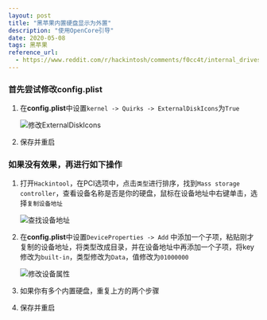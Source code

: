 ```yaml
---
layout: post
title: "黑苹果内置硬盘显示为外置"
description: "使用OpenCore引导"
date: 2020-05-08
tags: 黑苹果
reference_url: 
  - https://www.reddit.com/r/hackintosh/comments/f0cc4t/internal_drives_shown_as_external_opencore_amd/
---
```



### 首先尝试修改config.plist

1. 在**config.plist**中设置`kernel -> Quirks -> ExternalDiskIcons`为`True`

   ![修改ExternalDiskIcons](https://cdn.jsdelivr.net/gh/xiaobaistudio/xiaobaistudio.github.io/img/黑苹果内置硬盘显示为外置/修改ExternalDiskIcons.png)

2. 保存并重启



### 如果没有效果，再进行如下操作

1. 打开`Hackintool`，在PCI选项中，点击`类型`进行排序，找到`Mass storage controller`，查看设备名称是否是你的硬盘，鼠标在设备地址中右键单击，选择`复制设备地址`

   ![查找设备地址](https://cdn.jsdelivr.net/gh/xiaobaistudio/xiaobaistudio.github.io/img/黑苹果内置硬盘显示为外置/查找设备地址.png)

2. 在**config.plist**中设置`DeviceProperties -> Add` 中添加一个子项，粘贴刚才复制的设备地址，将类型改成目录，并在设备地址中再添加一个子项，将key修改为`built-in`，类型修改为`Data`，值修改为`01000000`

   ![修改设备属性](https://cdn.jsdelivr.net/gh/xiaobaistudio/xiaobaistudio.github.io/img/黑苹果内置硬盘显示为外置/修改设备属性.png)

3. 如果你有多个内置硬盘，重复上方的两个步骤

4. 保存并重启
